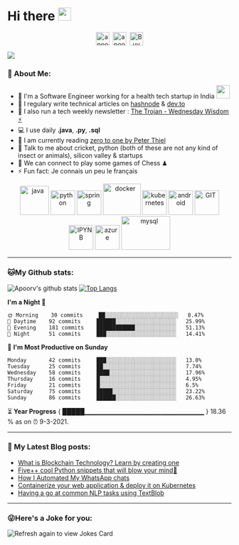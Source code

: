 # Hi there <img src="https://github.com/TheDudeThatCode/TheDudeThatCode/blob/master/Assets/Hi.gif" width="29px">
<p align="center">
<a href="https://twitter.com/apoorv__tyagi" target="blank"><img align="center" src="https://cdn.jsdelivr.net/npm/simple-icons@3.0.1/icons/twitter.svg" alt="apoorv__tyagi" height="30" width="30" /></a>&nbsp;
<a href="https://linkedin.com/in/apoorvtyagi" target="blank"><img align="center" src="https://cdn.jsdelivr.net/npm/simple-icons@3.0.1/icons/linkedin.svg" alt="apoorvtyagi" height="30" width="30" /></a>&nbsp;
<a href="https://www.buymeacoffee.com/apoorvtyagi"><img align="center" alt="Buy me a Coffee" width="30px" src="https://cdn.jsdelivr.net/npm/simple-icons@3.0.1/icons/buymeacoffee.svg" /></a>
</p>

![](https://camo.githubusercontent.com/992babdffd8c74a1502de375fbdf7e4d54773242/68747470733a2f2f6d656469612e67697068792e636f6d2f6d656469612f53576f536b4e36447854737a71494b4571762f67697068792e676966)

### 🤵 About Me:
- 🏦 I'm a Software Engineer working for a health tech startup in India 
      <img src="https://media.giphy.com/media/WUlplcMpOCEmTGBtBW/giphy.gif" width="30">
- 📝 I regulary write technical articles on [hashnode](https://apoorvtyagi.tech/) & [dev.to](https://dev.to/apoorvtyagi)
- 🌱 I also run a tech weekly newsletter : [The Trojan - Wednesday Wisdom ⚡](https://newsletter.apoorvtyagi.tech/)
- 💻 I use daily **.java**, **.py**, **.sql**
- 📖 I am currently reading [zero to one by Peter Thiel](https://amzn.to/3dTQa0k)
- 💬 Talk to me about cricket, python (both of these are not any kind of insect or animals), silicon valley & startups
- 👯 We can connect to play some games of Chess ♟
- ⚡ Fun fact: Je connais un peu le français

<p align="center">
      <img src="https://www.vectorlogo.zone/logos/java/java-icon.svg" alt="java" width="65" height="65"/> 
      <img src="https://www.vectorlogo.zone/logos/python/python-icon.svg" alt="python" width="55" height="55"/>
      <img src="https://www.vectorlogo.zone/logos/springio/springio-icon.svg" alt="spring" width="55" height="55"/>
      <img src="https://www.vectorlogo.zone/logos/docker/docker-icon.svg" alt="docker" width="85" height="70"/> 
      <img src="https://www.vectorlogo.zone/logos/kubernetes/kubernetes-icon.svg" alt="kubernetes" width="55" height="55"/>
      <img src="https://www.vectorlogo.zone/logos/android/android-icon.svg" alt="android" width="55" height="55"/>
      <img src="https://www.vectorlogo.zone/logos/git-scm/git-scm-icon.svg" alt="GIT" width="55" height="55"/> 
      <img src="https://www.vectorlogo.zone/logos/jupyter/jupyter-icon.svg" alt="IPYNB" width="55" height="55"/> 
      <img src="https://www.vectorlogo.zone/logos/microsoft_azure/microsoft_azure-icon.svg" alt="azure" width="55" height="55"/> 
      <img src="https://www.vectorlogo.zone/logos/mysql/mysql-ar21.svg" alt="mysql" width="110" height="75"/> 
</p>

---
### 🐱My Github stats:
![Apoorv's github stats](https://github-readme-stats.vercel.app/api?username=apoorvtyagi&show_icons=true&title_color=ffc857&icon_color=8ac926&text_color=daf7dc&bg_color=151515&hide=["stars"])
[![Top Langs](https://github-readme-stats.vercel.app/api/top-langs/?username=apoorvtyagi&layout=compact&text_color=daf7dc&bg_color=151515)](https://github.com/anuraghazra/github-readme-stats)

<!--START_SECTION:waka-->
**I'm a Night 🦉** 

```text
🌞 Morning    30 commits     ██░░░░░░░░░░░░░░░░░░░░░░░   8.47% 
🌆 Daytime    92 commits     ██████░░░░░░░░░░░░░░░░░░░   25.99% 
🌃 Evening    181 commits    ████████████░░░░░░░░░░░░░   51.13% 
🌙 Night      51 commits     ███░░░░░░░░░░░░░░░░░░░░░░   14.41%

```
📅 **I'm Most Productive on Sunday** 

```text
Monday       42 commits     ███░░░░░░░░░░░░░░░░░░░░░░   13.0% 
Tuesday      25 commits     ██░░░░░░░░░░░░░░░░░░░░░░░   7.74% 
Wednesday    58 commits     ████░░░░░░░░░░░░░░░░░░░░░   17.96% 
Thursday     16 commits     █░░░░░░░░░░░░░░░░░░░░░░░░   4.95% 
Friday       21 commits     █░░░░░░░░░░░░░░░░░░░░░░░░   6.5% 
Saturday     75 commits     █████░░░░░░░░░░░░░░░░░░░░   23.22% 
Sunday       86 commits     ██████░░░░░░░░░░░░░░░░░░░   26.63%

```



<!--END_SECTION:waka-->

⏳ **Year Progress** { █████▁▁▁▁▁▁▁▁▁▁▁▁▁▁▁▁▁▁▁▁▁▁▁▁▁ } 18.36 % as on ⏰ 9-3-2021.

---

### 📕 My Latest Blog posts:
<!-- BLOG-POST-LIST:START -->
- [What is Blockchain Technology? Learn by creating one](https://apoorvtyagi.tech/creating-blockchain-python)
- [Five++ cool Python snippets that will blow your mind🤯](https://apoorvtyagi.tech/cool-python-snippets-that-will-blow-your-mind)
- [How I Automated My WhatsApp chats](https://apoorvtyagi.tech/how-i-automated-my-whatsapp-chats)
- [Containerize your web application & deploy it on Kubernetes](https://apoorvtyagi.tech/containerize-your-web-application-and-deploy-it-on-kubernetes)
- [Having a go at common NLP tasks using TextBlob](https://apoorvtyagi.tech/nlp-textblob)
<!-- BLOG-POST-LIST:END -->
---

### 😜Here's a Joke for you:
<img src="https://readme-jokes.vercel.app/api" alt="Refresh again to view Jokes Card" />

